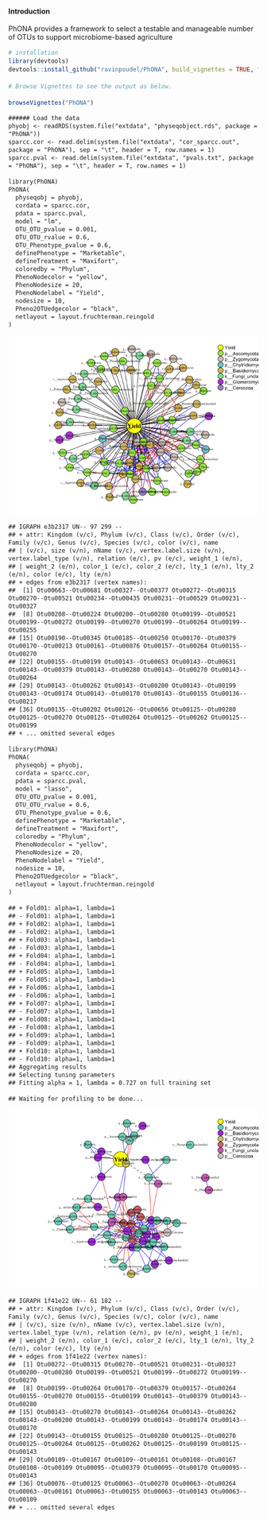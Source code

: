 #### Introduction

PhONA provides a framework to select a testable and manageable number of
OTUs to support microbiome-based agriculture

```R
# installation 
library(devtools)
devtools::install_github("ravinpoudel/PhONA", build_vignettes = TRUE, force = TRUE, auth = "5c5decd148f0378dcb762e7b14c3d1508ef49ba2")

# Browse Vignettes to see the output as below. 

browseVignettes("PhONA")

```


    ###### Load the data
    phyobj <- readRDS(system.file("extdata", "physeqobject.rds", package = "PhONA"))
    sparcc.cor <- read.delim(system.file("extdata", "cor_sparcc.out", package = "PhONA"), sep = "\t", header = T, row.names = 1)
    sparcc.pval <- read.delim(system.file("extdata", "pvals.txt", package = "PhONA"), sep = "\t", header = T, row.names = 1)

    library(PhONA)
    PhONA(
      physeqobj = phyobj,
      cordata = sparcc.cor,
      pdata = sparcc.pval,
      model = "lm",
      OTU_OTU_pvalue = 0.001,
      OTU_OTU_rvalue = 0.6,
      OTU_Phenotype_pvalue = 0.6,
      definePhenotype = "Marketable",
      defineTreatment = "Maxifort",
      coloredby = "Phylum",
      PhenoNodecolor = "yellow",
      PhenoNodesize = 20,
      PhenoNodelabel = "Yield",
      nodesize = 10,
      Pheno2OTUedgecolor = "black",
      netlayout = layout.fruchterman.reingold
    )

![](https://github.com/ravinpoudel/PhONA/blob/master/vignettes/PhONA_files/figure-markdown_strict/unnamed-chunk-2-1.png)

    ## IGRAPH e3b2317 UN-- 97 299 -- 
    ## + attr: Kingdom (v/c), Phylum (v/c), Class (v/c), Order (v/c), Family (v/c), Genus (v/c), Species (v/c), color (v/c), name
    ## | (v/c), size (v/n), nName (v/c), vertex.label.size (v/n), vertex.label_type (v/n), relation (e/c), pv (e/c), weight_1 (e/n),
    ## | weight_2 (e/n), color_1 (e/c), color_2 (e/c), lty_1 (e/n), lty_2 (e/n), color (e/c), lty (e/n)
    ## + edges from e3b2317 (vertex names):
    ##  [1] Otu00663--Otu00681 Otu00327--Otu00377 Otu00272--Otu00315 Otu00270--Otu00521 Otu00234--Otu00435 Otu00231--Otu00529 Otu00231--Otu00327
    ##  [8] Otu00208--Otu00224 Otu00200--Otu00280 Otu00199--Otu00521 Otu00199--Otu00272 Otu00199--Otu00270 Otu00199--Otu00264 Otu00199--Otu00255
    ## [15] Otu00190--Otu00345 Otu00185--Otu00250 Otu00170--Otu00379 Otu00170--Otu00213 Otu00161--Otu00876 Otu00157--Otu00264 Otu00155--Otu00270
    ## [22] Otu00155--Otu00199 Otu00143--Otu00653 Otu00143--Otu00631 Otu00143--Otu00379 Otu00143--Otu00280 Otu00143--Otu00270 Otu00143--Otu00264
    ## [29] Otu00143--Otu00262 Otu00143--Otu00200 Otu00143--Otu00199 Otu00143--Otu00174 Otu00143--Otu00170 Otu00143--Otu00155 Otu00136--Otu00217
    ## [36] Otu00135--Otu00202 Otu00126--Otu00656 Otu00125--Otu00280 Otu00125--Otu00270 Otu00125--Otu00264 Otu00125--Otu00262 Otu00125--Otu00199
    ## + ... omitted several edges

    library(PhONA)
    PhONA(
      physeqobj = phyobj,
      cordata = sparcc.cor,
      pdata = sparcc.pval,
      model = "lasso",
      OTU_OTU_pvalue = 0.001,
      OTU_OTU_rvalue = 0.6,
      OTU_Phenotype_pvalue = 0.6,
      definePhenotype = "Marketable",
      defineTreatment = "Maxifort",
      coloredby = "Phylum",
      PhenoNodecolor = "yellow",
      PhenoNodesize = 20,
      PhenoNodelabel = "Yield",
      nodesize = 10,
      Pheno2OTUedgecolor = "black",
      netlayout = layout.fruchterman.reingold
    )

    ## + Fold01: alpha=1, lambda=1 
    ## - Fold01: alpha=1, lambda=1 
    ## + Fold02: alpha=1, lambda=1 
    ## - Fold02: alpha=1, lambda=1 
    ## + Fold03: alpha=1, lambda=1 
    ## - Fold03: alpha=1, lambda=1 
    ## + Fold04: alpha=1, lambda=1 
    ## - Fold04: alpha=1, lambda=1 
    ## + Fold05: alpha=1, lambda=1 
    ## - Fold05: alpha=1, lambda=1 
    ## + Fold06: alpha=1, lambda=1 
    ## - Fold06: alpha=1, lambda=1 
    ## + Fold07: alpha=1, lambda=1 
    ## - Fold07: alpha=1, lambda=1 
    ## + Fold08: alpha=1, lambda=1 
    ## - Fold08: alpha=1, lambda=1 
    ## + Fold09: alpha=1, lambda=1 
    ## - Fold09: alpha=1, lambda=1 
    ## + Fold10: alpha=1, lambda=1 
    ## - Fold10: alpha=1, lambda=1 
    ## Aggregating results
    ## Selecting tuning parameters
    ## Fitting alpha = 1, lambda = 0.727 on full training set

    ## Waiting for profiling to be done...

![](https://github.com/ravinpoudel/PhONA/blob/master/vignettes/PhONA_files/figure-markdown_strict/unnamed-chunk-3-1.png)

    ## IGRAPH 1f41e22 UN-- 61 182 -- 
    ## + attr: Kingdom (v/c), Phylum (v/c), Class (v/c), Order (v/c), Family (v/c), Genus (v/c), Species (v/c), color (v/c), name
    ## | (v/c), size (v/n), nName (v/c), vertex.label.size (v/n), vertex.label_type (v/n), relation (e/n), pv (e/n), weight_1 (e/n),
    ## | weight_2 (e/n), color_1 (e/c), color_2 (e/c), lty_1 (e/n), lty_2 (e/n), color (e/c), lty (e/n)
    ## + edges from 1f41e22 (vertex names):
    ##  [1] Otu00272--Otu00315 Otu00270--Otu00521 Otu00231--Otu00327 Otu00200--Otu00280 Otu00199--Otu00521 Otu00199--Otu00272 Otu00199--Otu00270
    ##  [8] Otu00199--Otu00264 Otu00170--Otu00379 Otu00157--Otu00264 Otu00155--Otu00270 Otu00155--Otu00199 Otu00143--Otu00379 Otu00143--Otu00280
    ## [15] Otu00143--Otu00270 Otu00143--Otu00264 Otu00143--Otu00262 Otu00143--Otu00200 Otu00143--Otu00199 Otu00143--Otu00174 Otu00143--Otu00170
    ## [22] Otu00143--Otu00155 Otu00125--Otu00280 Otu00125--Otu00270 Otu00125--Otu00264 Otu00125--Otu00262 Otu00125--Otu00199 Otu00125--Otu00143
    ## [29] Otu00109--Otu00167 Otu00109--Otu00161 Otu00108--Otu00167 Otu00108--Otu00109 Otu00095--Otu00379 Otu00095--Otu00170 Otu00095--Otu00143
    ## [36] Otu00076--Otu00125 Otu00063--Otu00270 Otu00063--Otu00264 Otu00063--Otu00161 Otu00063--Otu00155 Otu00063--Otu00143 Otu00063--Otu00109
    ## + ... omitted several edges
